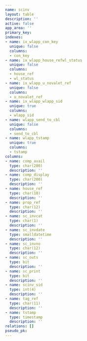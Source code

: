 ```yaml
---
name: scinv
layout: table
description: ''
active: false
app_area: ''
primary_key: 
indexes:
- name: ix_wlapp_con_key
  unique: false
  columns:
  - con_key
- name: ix_wlapp_house_refwl_status
  unique: false
  columns:
  - house_ref
  - wl_status
- name: ix_wlapp_u_novalet_ref
  unique: false
  columns:
  - u_novalet_ref
- name: ix_wlapp_wlapp_sid
  unique: true
  columns:
  - wlapp_sid
- name: wlapp_send_to_cbl
  unique: false
  columns:
  - send_to_cbl
- name: wlapp_tstamp
  unique: true
  columns:
  - tstamp
columns:
- name: comp_avail
  type: char(200)
  description: ''
- name: comp_display
  type: char(200)
  description: ''
- name: house_ref
  type: char(10)
  description: ''
- name: prop_ref
  type: char(12)
  description: ''
- name: sc_invcat
  type: char(1)
  description: ''
- name: sc_invdate
  type: smalldatetime
  description: ''
- name: sc_invno
  type: char(12)
  description: ''
- name: sc_outs
  type: bit
  description: ''
- name: sc_print
  type: bit
  description: ''
- name: scinv_sid
  type: int(4)
  description: ''
- name: tag_ref
  type: char(11)
  description: ''
- name: tstamp
  type: timestamp
  description: ''
relations: []
pseudo_pk: 
---
```


